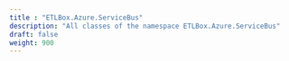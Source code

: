 ```yaml
---
title : "ETLBox.Azure.ServiceBus"
description: "All classes of the namespace ETLBox.Azure.ServiceBus"
draft: false
weight: 900
---
```


